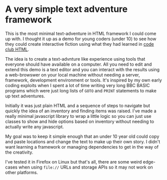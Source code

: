 # A very simple text adventure framework

This is the most minimal text-adventure in HTML framework I could come up with.
I thought it up as a demo for young coders (under 10) to see how they could create interactive fiction using what they had learned in [code club HTML](https://projects.raspberrypi.org/en/pathways/webdev-module-1).

The idea is to create a text-advnture like experience using tools that everyone should have available on a computer.  All you need to edit and extend this demo is a text editor and you can interact with the results using a web-browswer on your local machine without needing a server, framework, development environment or tools.  It's inspired by my own early coding exploits when I spent a lot of time writing very long BBC BASIC programs which were just long lists of `GOTO` and `PRINT` statements to make up text adventures.

Initially it was just plain HTML and a sequence of steps to navigate but quickly the idea of an inventory and finding items was raised.  I've made a really minimal javascript library to wrap a little logic so you can just use classes to show and hide options based on inventory without needing to actually write any javascript.

My goal was to keep it simple enough that an under 10 year old could copy and paste locations and change the text to make up their own story.  I didn't want learning a framework or managing dependencies to get in the way of the creativity.

I've tested it in Firefox on Linux but that's all, there are some weird edge-cases when using `file://` URLs and storage APIs so it may not work on other platforms.
